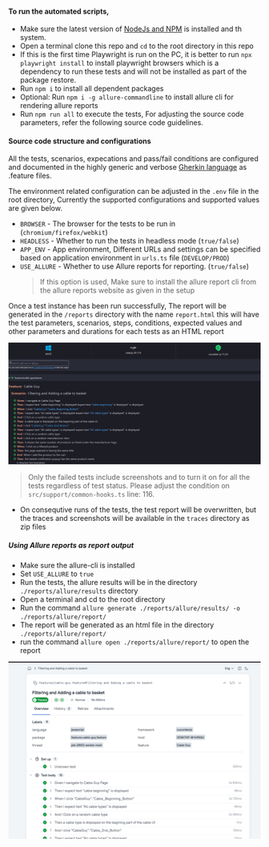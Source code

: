 #### To run the automated scripts,

- Make sure the latest version of [NodeJs and NPM](https://nodejs.org/en) is installed and th system.
- Open a terminal clone this repo and `cd` to the root directory in this repo
- If this is the first time Playwright is run on the PC, it is better to run `npx playwright install` to install playwright browsers which is a dependency to run these tests and will not be installed as part of the package restore.
- Run `npm i` to install all dependent packages
- Optional: Run `npm i -g allure-commandline` to install allure cli for rendering allure reports
- Run `npm run all` to execute the tests, For adjusting the source code parameters, refer the following source code guidelines.

#### Source code structure and configurations

All the tests, scenarios, expecations and pass/fail conditions are configured and documented in the highly generic and verbose [Gherkin language](https://cucumber.io/docs/gherkin/) as .feature files.

The environment related configuration can be adjusted in the `.env` file in the root directory, Currently the supported configurations and supported values are given below.

- `BROWSER` - The browser for the tests to be run in (`chromium/firefox/webkit`)
- `HEADLESS` - Whether to run the tests in headless mode (`true/false`)
- `APP_ENV` - App environment, Different URLs and settings can be specified based on application environment in `urls.ts` file (`DEVELOP/PROD`)
- `USE_ALLURE` - Whether to use Allure reports for reporting. (`true/false`)
  > If this option is used, Make sure to install the allure report cli from the allure reports website as given in the setup

Once a test instance has been run successfully, The report will be generated in the `/reports` directory with the name `report.html` this will have the test parameters, scenarios, steps, conditions, expected values and other parameters and durations for each tests as an HTML report

![HTML Report](readme-imgs/test-report.png)

> Only the failed tests include screenshots and to turn it on for all the tests regardless of test status. Please adjust the condition on `src/support/common-hooks.ts` line: 116.

- On consequtive runs of the tests, the test report will be overwritten, but the traces and screenshots will be available in the `traces` directory as zip files

##### Using Allure reports as report output

- Make sure the allure-cli is installed
- Set `USE_ALLURE` to `true`
- Run the tests, the allure results will be in the directory `./reports/allure/results` directory
- Open a terminal and cd to the root directory
- Run the command `allure generate ./reports/allure/results/ -o ./reports/allure/report/`
- The report will be generated as an html file in the directory `./reports/allure/report/`
- run the command `allure open ./reports/allure/report/` to open the report

![Allure Report](readme-imgs/allure-report.png)
